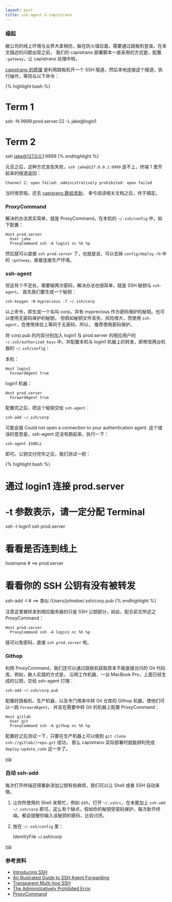 ```yaml
---
layout: post
title: ssh-agent & capistrano
---
```


### 缘起

敝公司的线上环境与业界大拿相仿，躲在防火墙后面，需要通过跳板机登录。在本文描述的问题出现之前，
我们的 capistrano 部署脚本一直采用的方式是，配置 `:gateway`，让 capistrano 处理中转。

[capistrano 的原理](http://weblog.jamisbuck.org/2006/9/26/inside-capistrano-the-gateway-implementation)
是利用跳板机开一个 SSH 隧道，然后本地连接这个隧道，执行操作，等同与以下命令：

{% highlight bash %}
# Term 1
ssh -N 9999:prod.server:22 -L jake@login1

# Term 2
ssh jake@127.0.0.1:9999
{% endhighlight %}

元旦之后，这种方式宣告失败，`ssh jake@127.0.0.1:9999` 连不上，终端 1 里开起来的隧道返回：

    Channel 2: open failed: administratively prohibited: open failed

当时很苦恼，还去
[capisrano 群组求助](https://groups.google.com/forum/#!topic/capistrano/3p09d46erFQ)，
幸亏阅读相关文档之后，终于搞定。

### ProxyCommand

解决的办法其实简单，就是 ProxyCommand。在本机的 `~/.ssh/config` 中，如下配置：

    Host prod.server
      User jake
      ProxyCommand ssh -A login1 nc %h %p

然后就可以直接 `ssh prod.server` 了，也就是说，可以去掉 `config/deploy.rb` 中的
`:gateway`，直接连接生产环境。

### ssh-agent

但这有个不足处，需要输两次密码，解决办法也很简单，就是 SSH 秘钥与 `ssh-agent`。
首先我们要生成一个秘钥：

    ssh-keygen -N myprecious -f ~/.ssh/corp

以上命令，即生成一个名叫 corp，并有 myprecious 作为密码保护的秘钥。也可以使用无密码保护的秘钥，
但假如秘钥文件丢失，风险很大，而使用 `ssh-agent`，在使用体验上等同于无密码，所以，
推荐使用密码保护。

将 corp.pub 的内容分别加入 login1 与 prod.server 的相应用户的
`~/.ssh/authorized_keys` 中，并配置本机与 login1 机器上的转发，即修改两台机器的
`~/.ssh/config`：

本机：

    Host login1
      ForwardAgent true

login1 机器：

    Host prod.server
      ForwardAgent true

配置完之后，把这个秘钥交给 `ssh-agent`：

    ssh-add ~/.ssh/corp

可能会报 Could not open a connection to your authentication agent.
这个错误的意思是，ssh-agent 还没有跑起来，执行一下：

    ssh-agent $SHELL

即可。公钥交付完毕之后，我们测试一把：

{% highlight bash %}
# 通过 login1 连接 prod.server
# -t 参数表示，请一定分配 Terminal
ssh -t login1 ssh prod.server

# 看看是否连到线上
hostname    # ==> prod.server

# 看看你的 SSH 公钥有没有被转发
ssh-add -l  # ==> 类似 /Users/johndoe/.ssh/corp.pub
{% endhighlight %}

注意这里被转发到相应服务器的只是 SSH 公钥部分，如此，配合前文所述之 ProxyCommand：

    Host prod.server
      ProxyCommand ssh -A login1 nc %h %p

就可以免密码，直接 `ssh prod.server` 啦。

### Githop

利用 ProxyCommand，我们还可以通过跳板机获取原本不能直接访问的 Git 代码库。例如，敝人实践的方式是，
沿用工作机器，一台 MacBook Pro，上面已经生成的公钥，交给 ssh-agent 打理：

    ssh-add ~/.ssh/corp.pub

配置好跳板机、生产机器，以及专门用来中转 Git 仓库的 Githop 机器，使他们可以一路 `ForwardAgent`，
并且在需要中转 Git 的机器上配置 ProxyCommand：

    Host gitlab
      User git
      ProxyCommand ssh -A githop nc %h %p

配置好之后测试一下，只要在生产机器上可以做到 `git clone ssh://gitlab//repo.git` 成功，
那么 capistrano 实际部署时就能顺利完成 `deploy:update_code` 这一步了。

[via](http://stackoverflow.com/questions/4769986/git-clone-from-remote-ssh-repository-change-the-machine-on-the-remote-network)

### 自动 ssh-add

每次打开终端还得重新添加公钥有些麻烦，我们可以让 Shell 或者 SSH 自动来做。

1. 让你所使用的 Shell 来帮忙，例如 zsh，打开 `~/.zshrc`，在末尾加上 `ssh-add ~/.ssh/corp`
即可。这么有个缺点，假如你的秘钥受密码保护，每次新开终端，都会提醒你输入该秘钥的密码，比较讨厌。

2. 放在 `~/.ssh/config` 里：

    IdentityFile ~/.ssh/corp

[via](http://stackoverflow.com/questions/3466626/add-private-key-permanently-with-ssh-add-on-ubuntu)

### 参考资料

 - [Introducing SSH](http://kimmo.suominen.com/docs/ssh/)
 - [An Illustrated Guide to SSH Agent Forwarding](http://unixwiz.net/techtips/ssh-agent-forwarding.html)
 - [Transparent Multi-hop SSH](http://sshmenu.sourceforge.net/articles/transparent-mulithop.html)
 - [The Administratively Prohibited Error](http://unix.stackexchange.com/questions/14160/ssh-tunneling-error-channel-1-open-failed-administratively-prohibited-open)
 - [ProxyCommand](http://superuser.com/questions/107679/forward-ssh-traffic-through-a-middle-machine)